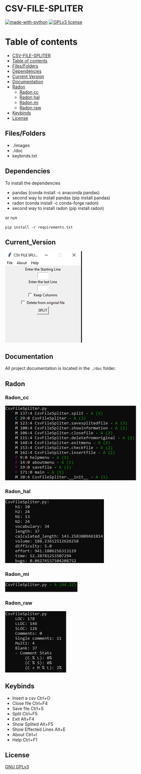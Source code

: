 # CSV-FILE-SPLITER



[![made-with-python](https://img.shields.io/badge/Made%20with-Python-1f425f.svg)](https://www.python.org/) [![GPLv3 license](https://img.shields.io/badge/License-GPLv3-blue.svg)](http://perso.crans.org/besson/LICENSE.html)

# Table of contents

<!--ts-->
  * [CSV-FILE-SPLITER](#CSV-FILE-SPLITER)
  * [Table of contents](#Table_of_contents)
  * [Files/Folders](#Files/Folders)
  * [Dependencies](#Dependencies)
  * [Current Version](#Current_Version)
  * [Documentation](#Documentation)
  * [Radon](#Radon)
    * [Radon cc](#Radon_cc)
    * [Radon hal](#Radon_hal)
    * [Radon mi](#Radon_mi)
    * [Radon raw](#Radon_raw)
  * [Keybinds](#Keybinds)
  * [License](#License)
<!--te-->

## Files/Folders

<ul>
  <li> ./images </li>
  <li> ./doc </li>
  <li> keybinds.txt </li>
</ul>



## Dependencies

To install the dependencies

 <ul>
   <li> pandas (conda install -c anaconda pandas) </li>
   <li> second way to install pandas (pip install pandas) </li>
   <li> radon (conda install -c conda-forge radon) </li> 
   <li> second way to install radon (pip install radon) </li>
</ul>

or run

```shell
pip install -r requirements.txt
```

## Current_Version

<p><img src ="images/csv file spliter version.png" title = "Csv file spliter Version"/> </p>

## Documentation

All project documentation is located in the `./doc`  folder.

## Radon

### Radon_cc

<p><img src ="images/radon cc.png" title = "Csv File Spliter CC"/> </p>

### Radon_hal

<p><img src ="images/radon hal.png" title = "Csv File Spliter HAL"/> </p>

### Radon_mi

<p><img src ="images/radon mi.png" title = "Csv File Spliter MI"/> </p>

### Radon_raw

<p><img src ="images/radon raw.png" title = "Csv File Spliter RAW"/> </p>

## Keybinds

<ul>
  <li> Insert a csv Ctrl+O </li>
  <li> Close file Ctrl+F4 </li>
  <li> Save file Ctrl+S </li>
  <li> Split Ctrl+F5</li>
  <li> Exit Alt+F4 </li>
  <li> Show Splited Alt+F5 </li>
  <li> Show Effected Lines Alt+E </li>
  <li> About Ctrl+I </li>
  <li> Help Ctrl+F1 </li>
</ul>


## License
[GNU GPLv3](https://choosealicense.com/licenses/gpl-3.0/)